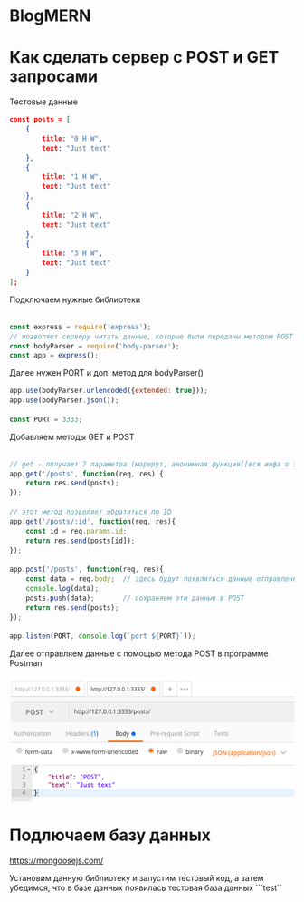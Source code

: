 # BlogMERN

# Как сделать сервер с POST и GET запросами

Тестовые данные 

```json
const posts = [
    {
        title: "0 H W",
        text: "Just text"
    },
    {
        title: "1 H W",
        text: "Just text"
    },
    {
        title: "2 H W",
        text: "Just text"
    },
    {
        title: "3 H W",
        text: "Just text"
    }
];
```

Подключаем нужные библиотеки

```js

const express = require('express');
// позволяет серверу читать данные, которые были переданы методом POST
const bodyParser = require('body-parser'); 
const app = express();
```

Далее нужен PORT и доп. метод для bodyParser()

```js
app.use(bodyParser.urlencoded({extended: true}));
app.use(bodyParser.json());

const PORT = 3333;
```

Добавляем методы GET и POST 
 
```js

// get - получает 2 параметра (маршрут, анонимная функция([вся инфа о запросе], [хранит все методы для передачи ответа] ))
app.get('/posts', function(req, res) {
    return res.send(posts);
});

// этот метод позволяет обратиться по ID
app.get('/posts/:id', function(req, res){
    const id = req.params.id;
    return res.send(posts[id]);
});

app.post('/posts', function(req, res){
    const data = req.body;  // здесь будут появляться данные отправленные методом POST
    console.log(data);
    posts.push(data);       // сохраняем эти данные в POST
    return res.send(posts);
});

app.listen(PORT, console.log(`port ${PORT}`));

```

Далее отправляем данные с помощью метода POST в программе Postman

![](https://github.com/dedmosay/BlogMERN/blob/master/how/img/POST.jpg)



# Подлючаем базу данных

https://mongoosejs.com/

Установим данную библиотеку и запустим тестовый код, а затем убедимся, что в базе данных появилась тестовая база данных ```test``